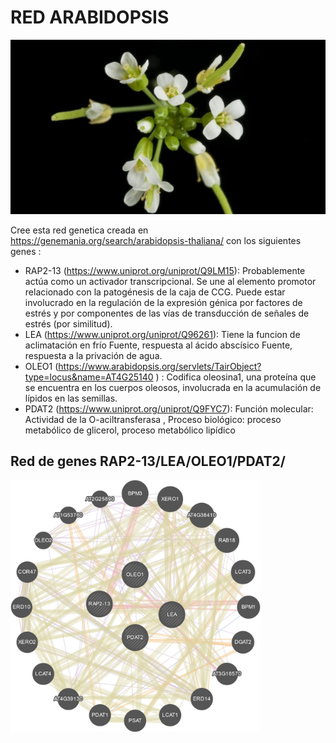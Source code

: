 #  RED ARABIDOPSIS 

 ![img](https://raw.githubusercontent.com/LeonardoDBM/Red_Arabidopsis/master/Arabidopsis-small_NaCJF8G-615x340.jpg)

Cree esta red genetica  creada en https://genemania.org/search/arabidopsis-thaliana/ con los siguientes genes : 
- RAP2-13 (https://www.uniprot.org/uniprot/Q9LM15): Probablemente actúa como un activador transcripcional. Se une al elemento promotor relacionado con la patogénesis de la caja de CCG. Puede estar involucrado en la regulación de la expresión génica por factores de estrés y por componentes de las vías de transducción de señales de estrés (por similitud).
- LEA (https://www.uniprot.org/uniprot/Q96261):  Tiene la funcion de aclimatación en frío Fuente, respuesta al ácido abscísico Fuente, respuesta a la privación de agua.
- OLEO1 (https://www.arabidopsis.org/servlets/TairObject?type=locus&name=AT4G25140 ) :   	Codifica oleosina1, una proteína que se encuentra en los cuerpos oleosos, involucrada en la acumulación de lípidos en las semillas.
- PDAT2 (https://www.uniprot.org/uniprot/Q9FYC7):  Función molecular: Actividad de la O-aciltransferasa , Proceso biológico: proceso metabólico de glicerol, proceso metabólico lipídico

## Red de genes RAP2-13/LEA/OLEO1/PDAT2/

<img src="https://raw.githubusercontent.com/LeonardoDBM/Red_Arabidopsis/master/genemania-network(2).jpg" width="400">



